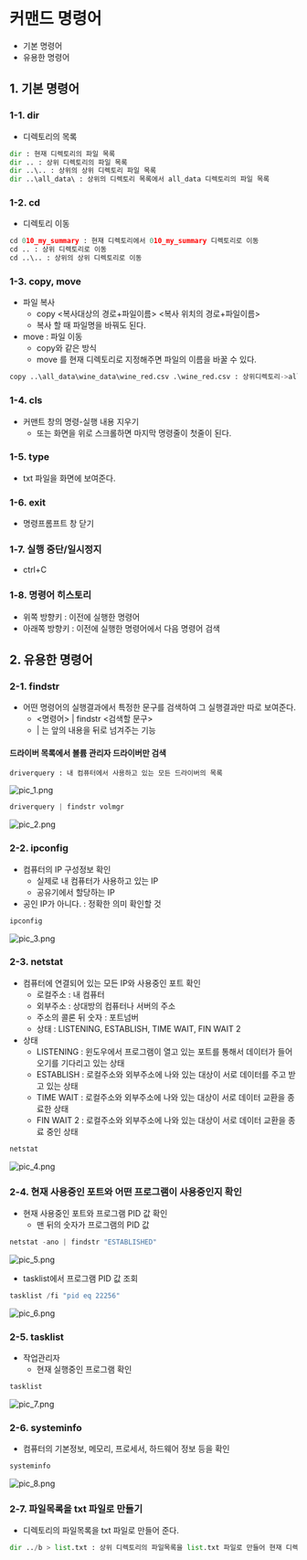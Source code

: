 # 커맨드 명령어
- 기본 명령어
- 유용한 명령어

## 1. 기본 명령어

### 1-1. dir
- 디렉토리의 목록

```python
dir : 현재 디렉토리의 파일 목록
dir .. : 상위 디렉토리의 파일 목록
dir ..\.. : 상위의 상위 디렉토리 파일 목록
dir ..\all_data\ : 상위의 디렉토리 목록에서 all_data 디렉토리의 파일 목록
```

### 1-2. cd
- 디렉토리 이동

```python
cd 010_my_summary : 현재 디렉토리에서 010_my_summary 디렉토리로 이동
cd .. : 상위 디렉토리로 이동
cd ..\.. : 상위의 상위 디렉토리로 이동
```

### 1-3. copy, move
- 파일 복사
    - copy <복사대상의 경로+파일이름> <복사 위치의 경로+파일이름>
    - 복사 할 때 파일명을 바꿔도 된다.
- move : 파일 이동
    - copy와 같은 방식
    - move 를 현재 디렉토리로 지정해주면 파일의 이름을 바꿀 수 있다.

```python
copy ..\all_data\wine_data\wine_red.csv .\wine_red.csv : 상위디렉토리->all_data->wine_data->wine_red.csv 파일을 현재 디렉토리에 복사
```

### 1-4. cls
- 커맨트 창의 명령-실행 내용 지우기
    - 또는 화면을 위로 스크롤하면 마지막 명령줄이 첫줄이 된다.

### 1-5. type
- txt 파일을 화면에 보여준다.

### 1-6. exit
- 명령프롬프트 창 닫기

### 1-7. 실행 중단/일시정지
- ctrl+C

### 1-8. 명령어 히스토리
- 위쪽 방향키 : 이전에 실행한 명령어
- 아래쪽 방향키 : 이전에 실행한 명령어에서 다음 명령어 검색

## 2. 유용한 명령어

### 2-1. findstr
- 어떤 명령어의 실행결과에서 특정한 문구를 검색하여 그 실행결과만 따로 보여준다.
    - <명령어> | findstr <검색할 문구>
    - | 는 앞의 내용을 뒤로 넘겨주는 기능

#### 드라이버 목록에서 볼륨 관리자 드라이버만 검색

```python
driverquery : 내 컴퓨터에서 사용하고 있는 모든 드라이버의 목록
```
![pic_1.png](./images/pic_1.png)

```python
driverquery | findstr volmgr
```
![pic_2.png](./images/pic_2.png)

### 2-2. ipconfig
- 컴퓨터의 IP 구성정보 확인
    - 실제로 내 컴퓨터가 사용하고 있는 IP
    - 공유기에서 할당하는 IP
- 공인 IP가 아니다. : 정확한 의미 확인할 것

```python
ipconfig
```
![pic_3.png](./images/pic_3.png)

### 2-3. netstat
- 컴퓨터에 연결되어 있는 모든 IP와 사용중인 포트 확인
    - 로컬주소 : 내 컴퓨터
    - 외부주소 : 상대방의 컴퓨터나 서버의 주소
    - 주소의 콜론 뒤 숫자 : 포트넘버
    - 상태 : LISTENING, ESTABLISH, TIME WAIT, FIN WAIT 2
- 상태
    - LISTENING : 윈도우에서 프로그램이 열고 있는 포트를 통해서 데이터가 들어오기를 기다리고 있는 상태
    - ESTABLISH : 로컬주소와 외부주소에 나와 있는 대상이 서로 데이터를 주고 받고 있는 상태
    - TIME WAIT : 로컬주소와 외부주소에 나와 있는 대상이 서로 데이터 교환을 종료한 상태
    - FIN WAIT 2 : 로컬주소와 외부주소에 나와 있는 대상이 서로 데이터 교환을 종료 중인 상태

```python
netstat
```
![pic_4.png](./images/pic_4.png)


### 2-4. 현재 사용중인 포트와 어떤 프로그램이 사용중인지 확인
- 현재 사용중인 포트와 프로그램 PID 값 확인
    - 맨 뒤의 숫자가 프로그램의 PID 값

```python
netstat -ano | findstr "ESTABLISHED"
```
![pic_5.png](./images/pic_5.png)

- tasklist에서 프로그램 PID 값 조회

```python
tasklist /fi "pid eq 22256"
```
![pic_6.png](./images/pic_6.png)

### 2-5. tasklist
- 작업관리자
    - 현재 실행중인 프로그램 확인 

```python
tasklist
```
![pic_7.png](./images/pic_7.png)

### 2-6. systeminfo
- 컴퓨터의 기본정보, 메모리, 프로세서, 하드웨어 정보 등을 확인

```python
systeminfo
```
![pic_8.png](./images/pic_8.png)

### 2-7. 파일목록을 txt 파일로 만들기
- 디렉토리의 파일목록을 txt 파일로 만들어 준다.

```python
dir ../b > list.txt : 상위 디렉토리의 파일목록을 list.txt 파일로 만들어 현재 디렉토리에 저장
```

































